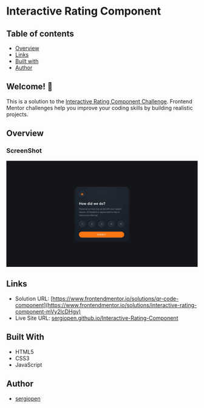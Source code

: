 # Interactive Rating Component


## Table of contents

  - [Overview](#overview)
  - [Links](#links)
  - [Built with](#built-with)
  - [Author](#author)

## Welcome! 👋

This is a solution to the [Interactive Rating Component Challenge](https://www.frontendmentor.io/challenges/interactive-rating-component-koxpeBUmI). Frontend Mentor challenges help you improve your coding skills by building realistic projects. 

## Overview
### ScreenShot

![Design preview for the QR code component coding challenge](./design/desktop-design.jpg)

## Links

- Solution URL: [https://www.frontendmentor.io/solutions/qr-code-component](https://www.frontendmentor.io/solutions/interactive-rating-component-mVy2lcDHgv)
- Live Site URL: [sergiopen.github.io/Interactive-Rating-Component](https://sergiopen.github.io/Interactive-Rating-Component/)

## Built With

- HTML5
- CSS3
- JavaScript

## Author

- [sergiopen](https://sergiopen.github.com/)
